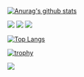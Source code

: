[![Anurag's github stats](https://github-readme-stats.vercel.app/api?username=Trojain)](https://github.com/Trojain)   


<p> 
  <img src="https://img.shields.io/badge/-JavaScript-oringe?style=flat-square&logo=javascript" />
  <img src="https://img.shields.io/badge/-HTML5-E34F26?style=flat-square&logo=html5&logoColor=white" /> 
  <img src="https://img.shields.io/badge/-CSS3-1572B6?style=flat-square&logo=css3" />  
</p>

[![Top Langs](https://github-readme-stats.vercel.app/api/top-langs/?username=Trojain&layout=compact)](https://github.com/Trojain)

[![trophy](https://github-profile-trophy.vercel.app/?username=Trojain&margin-w=15&margin-h=15)](https://github.com/Trojain)

 <img src="https://stats.justsong.cn/api/csdn?id=weixin_50915462">

